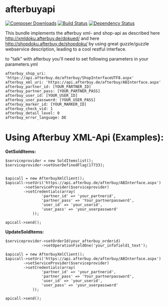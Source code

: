 afterbuyapi
==========
[![Composer Downloads](https://poser.pugx.org/asgoodasnu/afterbuyapi/d/total.png)](https://packagist.org/packages/asgoodasnu/afterbuyapi) [![Build Status](https://travis-ci.org/asgoodasnu/afterbuyapi.png?branch=master)](https://travis-ci.org/asgoodasnu/afterbuyapi) [![Dependency Status](https://www.versioneye.com/user/projects/535e7341fe0d0734a30001c1/badge.png)](https://www.versioneye.com/user/projects/535e7341fe0d0734a30001c1)

This bundle implements the afterbuy xml- and shop-api as described here http://xmldoku.afterbuy.de/dokued/ and here http://shopdoku.afterbuy.de/shopdoku/
by using great guzzle/guzzle webservice description, leading to a cool restful interface.

to "talk" with afterbuy you'll need to set following parameters in your parameters.yml

    afterbuy_shop_uri: 'https://api.afterbuy.de/afterbuy/ShopInterfaceUTF8.aspx'
    afterbuy_xml_uri: 'https://api.afterbuy.de/afterbuy/ABInterface.aspx'
    afterbuy_partner_id: [YOUR_PARTNER_ID]
    afterbuy_partner_pass: [YOUR_PARTNER_PASS]
    afterbuy_user_id: [YOUR_USER_ID]
    afterbuy_user_password: [YOUR_USER_PASS]
    afterbuy_marker_id: [YOUR_MARKER_ID]
    afterbuy_check_vid: 1
    afterbuy_detail_level: 0
    afterbuy_error_language: DE




Using Afterbuy XML-Api (Examples):
==================================



<b>GetSoldItems:</b>

    $serviceprovider = new SoldItemslist();
    $serviceprovider->setUserDefinedFlag(17733);


    $apicall = new AfterbuyXmlClient();
    $apicall->setUri('https://api.afterbuy.de/afterbuy/ABInterface.aspx')
            ->setServiceProvider($serviceprovider)
            ->setCredentials(array(
                    'partner_id' => 'your_partnerid',
                    'partner_pass' => 'Your_partnerpassword',
                    'user_id' => 'your_userid',
                    'user_pass' => 'your_userpassword'
                ));
    
    apicall->send();





<b>UpdateSoldItems:</b>

    $serviceprovider->setOrderId(your_afterbuy_orderid)
                    ->setOperationFieldOne('your_infofield1_text');
    
    $apicall = new AfterbuyXmlClient();
    $apicall->setUri('https://api.afterbuy.de/afterbuy/ABInterface.aspx')
            ->setServiceProvider($serviceprovider)
            ->setCredentials(array(
                    'partner_id' => 'your_partnerid',
                    'partner_pass' => 'Your_partnerpassword',
                    'user_id' => 'your_userid',
                    'user_pass' => 'your_userpassword'
                ));
    
    apicall->send();